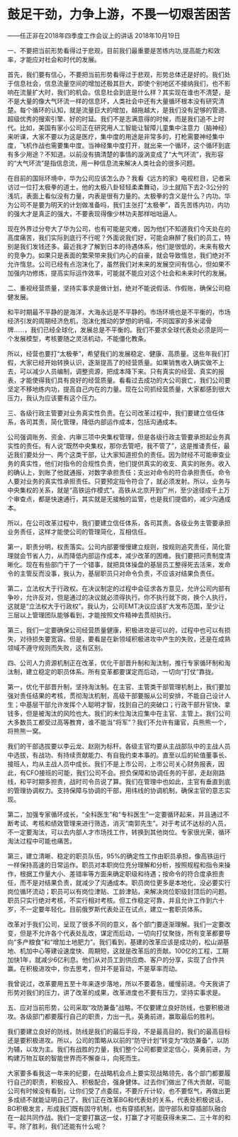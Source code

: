 # 鼓足干劲，力争上游，不畏一切艰苦困苦

——任正非在2018年四季度工作会议上的讲话 2018年10月19日

一、不要把当前形势看得过于悲观，目前我们最重要是苦练内功,提高能力和效率，才能应对社会和时代的发展。

首先，我们要有信心，不要把当前形势看得过于悲观，形势总体还是好的。我们处于信息社会，信息流量空间的增加还极其巨大，即使个别地区不接纳我们，也不影响在流量扩大时，我们的机会。信息社会到底是什么样？其实现在谁也不清楚，是不是大量的像大气环流一样的信息环，人类社会中还有大量循环根本没有研究清楚。每个循环的认知，就是流量巨大的增加，越拖越大，是我们没有足够的管道、超级优秀的搜索引擎、好的时延。我们不是志满意得的时候，而是我们追不上时代。比如，美国有家小公司正在研究用人工智能让智障儿童集中注意力（脑神经）来听课，大家不要以为这是医疗，集中度的用途是非常多的，打枪需要神经集中度，飞机作战也需要集中度。当神经集中度打开，就出来一个循环，这个循环到底有多少用途？不知道。以前没有搞清楚的事情的漩涡变成了“大气环流”，我形容的“大气环流”是指信息流，用一种信息流来解决人类社会的很多问题。

在目前的国际环境中，华为公司应该怎么办？我看《远方的家》电视栏目，记者采访过一位打太极拳的道士，他的太极八卦轻轻柔柔舞动，沙土就陷下去2-3公分的浅坑，表面上看似没有力量，内表是很有力量的。太极拳的含义是什么？内功。华为公司不是要为明天的计划做准备吗，我们主张打“太极拳”，首先苦练内功，内功的强大才是真正的强大，不要表现得像少林功夫那样咄咄逼人。

现在外界过分夸大了华为公司，也有可能是灾难，因为他们不知道我们今天处在的高度痛苦，我们实际到底行不行呢？外面说我们好，可能会麻醉了我们的员工，特别是我们发钱还多。最近我才了解到日本的待遇体系，他们是很低的，未来有极大的竞争力。如果只是表面的繁荣带来我们内心的自豪，就会导致惰怠，我们绝对不允许惰怠。公司已经有点泡沫化了，虽然我们对未来的发展空间有信心，但如果不加强内功修炼，提高实际运作效率，可能就不能应对这个社会和未来时代的发展。

二、重视经营质量，坚持实事求是做计划，绝对不能说假话、作假账，确保公司稳健发展。

和平时期最不平静的是海洋，大海永远是不平静的。市场环境也是不平衡的，市场经济引发的周期经济危机，泡沫化推动的梦想的坍塌，不同国家的多米诺骨牌……，我们已经全球化，发展总是不平衡的。我们不要求全球代表处必须是同一个发展模型，考核要随之灵活机动，不能僵化教条。

所以，经营也要打“太极拳”，希望我们的发展稳定、健康、高质量。这些年我们打假，大家已经开始转换认识，逐渐提高了的经营质量。如果销售收入确实做不上去，可以减少人员编制，调整资源，把成本降下来。只有真实的经营、真实的报表，才能使得我们具有良好的经营质量。看看过去成功的大公司衰亡，我们公司要坚定不移地练内功，提高自己内在的力量。现在公司抓经营质量，大家都感到很大压力，我认为应该要有这个压力。

三、各级行政主管要对业务真实性负责。在公司改革过程中，我们要建立信任体系，各司其责，简化管理，降低内部运作成本，包括沟通成本。

公司强调账务、资金、内审三项中央集权管理，但是各级行政主管要承担起业务真实性的责任。有人说“既然中央集权，那你去管吧，我不管了”，这是推诿责任，最近我们要处分一、两个这类干部，让大家知道担负的责任。因为财经不可能审查业务的真实性，他们对指令的合规性负责，他们提供真实的收支、真实的账务。收入的确认上，到账了他就通报，对数字承担责任；支出对命令的符合承担责任。命令人要对业务的真实性承担责任。只要预定指令符合了，就必须发射。所以，业务与中央集权的关系，就是“高铁运作模式”。高铁从北京开到广州，至少途径成千上万个审查点，都是快速通行，其实就是无接触的监管，也是我们提倡的，减少沟通成本。

所以，在公司改革过程中，我们要建立信任体系，各司其责。各级业务主管要承担业务责任，这样才能使公司的管理简化，互相信任。

第一，职责分明，权责落实。公司内部要慢慢建立规则，按规则追究责任，简化管理就会节省人力，从而降低内部运作成本，减少改革的困难。我们要把问责制度清晰化。现在有些部门干了一个错事，就把具体操盘的基层员工整得死去活来，发命令的主管反而没事，我认为，基层职员只对命令负责，不应该对结果负责任。

第二，立法权大于行政权。在决议制定的过程中会征求各方意见，允许公司内部有争吵，允许反对，但是通过的决议就必须得执行。你不执行就下岗，换个人执行，这就是“立法权大于行政权”。我认为，公司EMT决议应该扩大发布范围，至少让三层以上管理团队能够看到，才能按照文件精神去贯彻执行。

第三，我们一定要确保公司经营质量健康，积极进攻是可以的，过程中也可以有损失，对待损失要宽容。但是，要看是在新领域积极进攻中产生的失败，还是在成熟领域不遵守规则而失败，这有区别。

四、公司人力资源机制正在改革，优化干部晋升制和淘汰制，推行专家循环制和淘汰制，建立稳定的职员体系。所有变革都要谋定而后动，一切向“打仗”靠拢。

第一，优化干部晋升制，坚持淘汰制。在主官、主管类干部管理机制上，我们要加强对责任结果的考核，贯彻淘汰机制，高级干部要服从公司安排，不能自己设计人生；中基层干部允许发挥个人聪明才智，找到自己的突破口；行政干部升官快、拿钱多，但是被淘汰的风险也大。我们的末位淘汰应集中在主官、主管上。我们公司大多数员工都受过高等教育，谁不能当“将军”？我们不允许有庸官，兵熊熊一个，将熊熊一窝。

我们的干部选拔要以李云龙、赵刚为标杆。各级主官均要从主战部队中的主战人员中选拔，有战功、有持续贡献能力、有自我约束本事的。直至以后的轮值董事长、接班人，均从主战人员中成长。我们不是上市公司，上市公司关心财务报表，因此，有CFO接班的可能，我们公司不会。担负保障和协调任务的干部，走赵刚路线，和平时期多担责，战时司令员说了算。我们在管理中也如此，主官有垂直到底的管理协调权力。支持保障与协调的干部，用纬线的协调机制，确保主官的意志实现。

第二，加强专家循环成长，“全科医生”和“专科医生”一定要循环起来，并且通过不断考试、考核和绩效管理来进行筛选，消灭“南郭先生”。对于考试不达标的人员，不一定要淘汰，可以去内部人才市场找工作，转换到其他岗位。专家很光荣，循环淘汰过程中可能也痛苦。

第三，建立清晰、稳定的职员队伍，95%的确定性工作由职员承担，像高铁运行一样保持高速的日常运作。职员对本职岗位充分理解和分析，按照规程和指令来操作，根据工作量大小、差错率等方面来确定职级和待遇；按命令的符合度承担责任，而不是对结果负责，就减少了沟通成本。职员岗位更多是本地化，没必要实行岗位循环流动；职员可以有岗位津贴、工龄津贴，来解决岗位职级封顶后的问题。职员只实行绝对考核，不实行相对考核。但工作稳定可靠，并且允许工作到六十岁，不一定要年轻化。目前俄罗斯代表处正在试点，建立一套职员体系。

改革对于我们公司，呈现了很多不同的意义，各个部门要逐渐理解。我们一定要改变，但是不允许各个代表处乱改，谋定而后动，一切向打仗聚拢，所有变革都要导向“多产粮食”和“增加土地肥力”。我们看到，基建的改革应该是成功的，松山湖基地、机加中心等建设速度快、周期短，这就是改革后的贡献。100亿的工程，工期加快1年，就减少6亿利息。他们从对员工到供应商、客户的分享，实现了合作共赢。在积极进攻中，你去思考，但并不是盲动，不是草率而动。

我曾说过，改革要用五至十年来逐步落地，所以不要着急，缓慢前进。今天我讲了形势对我们的压力，讲了改革的成果，改革进度也不要有压力，坚持实事求是。

五、应对当前形势，公司采取“攻防兼备”战略，不仅要建立良好防线，也要积极进攻。各级部门都要履行自己的职责，力出一孔，英勇前进，赢取最后的胜利。

我们要建立良好的防线，防线是我们的最后手段，不是最高目的，我们的最高目标还是要积极进攻。所以，公司的策略从以前的“防守计划”转变为“攻防兼备”，以防为辅，以攻为主。我们有战胜的力量，我们整个公司都要坚定信心，英勇前进，为构建万物互联的智能世界而不懈奋斗，向死而生。

大家要多看我这一年来的纪要，在战略机会点上要实现战略领先，各个部门都要履行自己的职责，积极投入、积极配合，强身健体。过去你们做出了伟大贡献，可能公司有时候没有看到，让你们受了点委屈，不要斤斤计较，也不要怄气，再做出更多成绩不就能证明自己了。我们正在改革BG和代表处的关系，代表处积极说话，BG积极发言，形成我们既有固守机制，也有穿插机制，固守部队和穿插部队融合在一起共同作战。我们一定要打赢这一仗，打赢了才可能获得未来二、三十年的和平。除了胜利，我们还能有什么呢？

